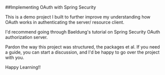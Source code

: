 ##Implementing OAuth with Spring Security

This is a demo project I built to further improve my understanding how OAuth works in authenticating the server/
resource client.

I'd recommend going through Baeldung's tutorial on Spring Security OAuth authorization server.

Pardon the way this project was structured, the packages et al. If you need a guide, you can start a discussion,
and I'd be happy to go over the project with you.

Happy Learning!!